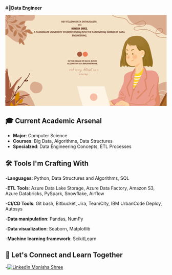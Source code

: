 #🚀**Data Engineer**

 ![working image](CanvaPicture_1.png)
 

## 🎓 **Current Academic Arsenal**

- **Major**: Computer Science
- **Courses**: Big Data, Algorithms, Data Structures
- **Specialzed**: Data Engineering Concepts, ETL Processes

## 🛠️ **Tools I'm Crafting With**

-**Languages**: Python, Data Structures and Algorithms, SQL

-**ETL Tools**: Azure Data Lake Storage, Azure Data Factory, Amazon S3, Azure Databricks, PySpark, Snowflake, Airflow

-**CI/CD Tools**: Git bash, Bitbucket, Jira, TeamCity, IBM UrbanCode Deploy, Autosys

-**Data manipulation**: Pandas, NumPy

-**Data visualization**: Seaborn, Matplotlib

-**Machine learning framework**: ScikitLearn

## 🤝 **Let's Connect and Learn Together**

-[![Linkedin](https://i.stack.imgur.com/gVE0j.png) Monisha Shree](https://www.linkedin.com/in/monisha-shree-6b8663156/)
&nbsp;
